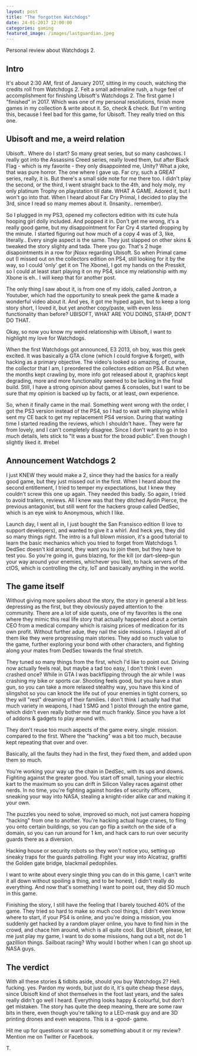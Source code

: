 ```yaml
---
layout: post
title: "The forgotten Watchdogs"
date: 24-01-2017 12:00:00
categories: gaming
featured_image: /images/lastguardian.jpeg
---
```


Personal review about Watchdogs 2.

## Intro

It's about 2:30 AM, first of January 2017, sitting in my couch, watching the credits roll from Watchdogs 2.
Felt a small adrenaline rush, a huge feel of accomplishment for finishing Ubisoft's Watchdogs 2. The first game I "finished" in 2017. Which was one of my personal resolutions, finish more games in my collection & write about it. So, check & check.
But I'm writing this, because I feel bad for this game, for Ubisoft. They really tried on this one.

## Ubisoft and me, a weird relation

Ubisoft.. Where do I start? So many great series, but so many cashcows.
I really got into the Assassins Creed series, really loved them, but after Black Flag - which is my favorite - they only disappointed me, Unity? What a joke, that was pure horror. The one where I gave up.
Far cry, such a GREAT series, really, it is. But there's a small side note for me there too.
I didn't play the second, or the third, I went straight back to the 4th, and holy moly, my only platinum Trophy on playstation till date. WHAT A GAME.
Adored it, but I won't go into that. When I heard about Far Cry Primal, I decided to play the 3rd, since I read so many memes about it. (Insanity.. remember).

So I plugged in my PS3, opened my collectors edition with its cute hula hooping girl dolly included. And popped it in.
Don't get me wrong, it's a really good game, but my disappointment for Far Cry 4 started dropping by the minute. I started figuring out how much of a copy 4 was of 3, like, literally.. Every single aspect is the same. They just slapped on other skins & tweaked the story slighty and tada. There you go.
That's 2 huge disapointments in a row for jNoxx regarding Ubisoft.
So when Primal came out (I missed out on the collectors edition on PS4, still looking for it by the way, so I could 'only' get it on The Xbone), I got my hands on the Presskit, so I could at least start playing it on my PS4, since my relationship with my Xbone is eh.. I will keep that for another post.

The only thing I saw about it, is from one of my idols, called Jontron, a Youtuber, which had the opportunity to sneak peek the game & made a wonderful video about it.
And yes, it got me hyped again, but to keep a long story short, I loved it, but yet another copy/paste, with even less functionality than before?
UBISOFT, WHAT ARE YOU DOING, STAHP, DON'T DO THAT.

Okay, so now you know my weird relationship with Ubisoft, I want to highlight my love for Watchdogs.

When the first Watchdogs got announced, E3 2013, oh boy, was this geek excited. It was basically a GTA clone (which I could forgive & forget), with hacking as a primary objective. The video's looked so amazing, of course, the collector that I am, I preordered the collectors edition on PS4.
But when the months kept crawling by, more info got released about it, graphics kept degrading, more and more functionality seemed to be lacking in the final build.
Still, I have a strong opinion about games & consoles, but I want to be sure that my opinion is backed up by facts, or at least, own experience.

So, when it finally came in the mail. Something went wrong with the order, I got the PS3 version instead of the PS4, so I had to wait with playing while I sent my CE back to get my replacement PS4 version. During that waiting time I started reading the reviews, which I shouldn't have..
They were far from lovely, and I can't completely disagree.
Since I don't want to go in too much details, lets stick to "It was a bust for the broad public". Even though I slightly liked it. #rebel

## Announcement Watchdogs 2

I just KNEW they would make a 2, since they had the basics for a really good game, but they just missed out in the first.
When I heard about the second entitlement, I tried to temper my expectations, but I knew they couldn't screw this one up again. They needed this badly.
So again, I tried to avoid trailers, reviews. All I knew was that they ditched Aydin Pierce, the previous antagonist, but still went for the hackers group called DedSec, which is an eye wink to Anonymous, which I like.

Launch day, I went all in, I just bought the San Fransisco edition (I love to support developers), and wanted to give it a whirl.
And heck yes, they did so many things right. The intro is a full blown mission, it's a good tutorial to learn the basic mechanics which you tried to forget from Watchdogs 1. DedSec doesn't kid around, they want you to join them, but they have to test you. So you're going in, guns blazing, for the kill (or dart-sleep-gun your way around your enemies, whichever you like), to hack servers of the ctOS, which is controlling the city, IoT and basically anything in the world.

## The game itself

Without giving more spoilers about the story, the story in general a bit less depressing as the first, but they obviously payed attention to the community.
There are a lot of side quests, one of my favorites is the one where they mimic this real life story that actually happened about a certain CEO from a medical company which is raising prices of medication for its own profit. Without further adue, they nail the side missions. I played all of them like they were progressing main stories.
They add so much value to the game, further exploring your bond with other characters, and fighting along your mates from DedSec towards the final stretch.

They tuned so many things from the first, which I'd like to point out.
Driving now actually feels real, but maybe a tad too easy, I don't think I even crashed once? While in GTA I was backflipping through the air while I was crashing my bike or sports car.
Shooting feels good, but you have a stun gun, so you can take a more relaxed stealthy way, you have this kind of slingshot so you can knock the life out of your enemies in tight corners, so they will "rest" dreaming of their families.
I don't think I actually had that much variety in weapons, I had 1 SMG and 1 pistol through the entire game, which didn't even really bother me that much frankly. Since you have a lot of addons & gadgets to play around with.

They don't reuse too much aspects of the game every. single. mission. compared to the first. Where the "hacking" was a bit too much, because kept repeating that over and over.

Basically, all the faults they had in the first, they fixed them, and added upon them so much.

You're working your way up the chain in DedSec, with its ups and downs. Fighting against the greater good.
You start off small, tuning your electric kart to the maximum so you can drift in Silicon Valley races against other nerds.
In no time, you're fighting against hordes of security officers, sneaking your way into NASA, stealing a knight-rider alike car and making it your own.

The puzzles you need to solve, improved so much, not just camera hopping "hacking" from one to another.
You're hacking actual huge cranes, to fling you onto certain buildings, so you can go flip a switch on the side of a domain, so you can run around for 1 km, and hack cars to run over security guards there as a diversion.

Hacking house or security robots so they won't notice you, setting up sneaky traps for the guards patrolling. Fight your way into Alcatraz, graffiti the Golden gate bridge, blackmail pedophiles.

I want to write about every single thing you can do in this game, I can't write it all down without spoiling a thing, and to be honest, I didn't really do everything.
And now that's something I want to point out, they did SO much in this game.

Finishing the story, I still have the feeling that I barely touched 40% of the game.
They tried so hard to make so much cool things, I didn't even know where to start, if your PS4 is online, and you're doing a mission, you suddenly get hacked by a random player online, you have to find him in the crowd, and chace him around, which is all quite cool.
But Ubisoft, please, let me just play my game, I want to do some missions, hang out a bit, not do 1 gazillion things.
Sailboat racing? Why would I bother when I can go shoot up NASA guys.

## The verdict

With all these stories & tidbits aside, should you buy Watchdogs 2? Hell. fucking. yes. Pardon my words, but just do it, it's quite cheap these days, since Ubisoft kind of shot themselves in the foot last years, and the sales really didn't go well I heard.
Everything looks happy & colourful, but don't get mistaken. The story has quite the deep meaning, there are some raw bits in there, even though you're talking to a LED-mask guy and are 3D printing drones and even weapons. This is a -good- game.

Hit me up for questions or want to say something about it or my review? Mention me on Twitter or Facebook.

T.
